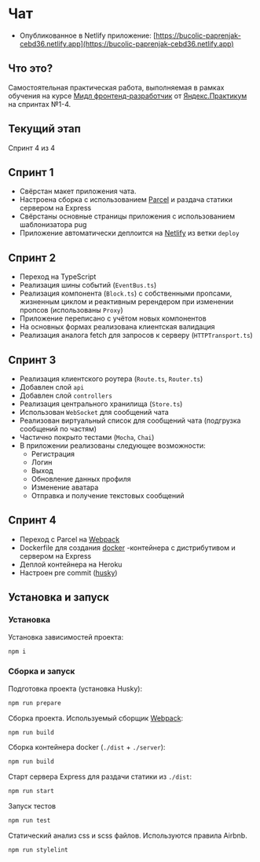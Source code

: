 # Чат

- Опубликованное в Netlify приложение: [https://bucolic-paprenjak-cebd36.netlify.app](https://bucolic-paprenjak-cebd36.netlify.app)

## Что это?

Cамостоятельная практическая работа, выполняемая в рамках обучения на курсе [Мидл фронтенд-разработчик](https://praktikum.yandex.ru/middle-frontend/) от [Яндекс.Практикум](https://praktikum.yandex.ru) на спринтах №1-4.

## Текущий этап

Спринт 4 из 4

## Спринт 1

- Свёрстан макет приложения чата.
- Настроена сборка с использованием [Parcel](https://parceljs.org/) и раздача статики сервером на Express
- Свёрстаны основные страницы приложения с использованием шаблонизатора pug
- Приложение автоматически деплоится на [Netlify](https://www.netlify.com/) из ветки `deploy`

## Спринт 2

- Переход на TypeScript
- Реализация шины событий (`EventBus.ts`)
- Реализация компонента (`Block.ts`) с собственными пропсами, жизненным циклом и реактивным ререндером при изменении пропсов (использованы `Proxy`)
- Приложение переписано с учётом новых компонентов
- На основных формах реализована клиентская валидация
- Реализация аналога fetch для запросов к серверу (`HTTPTransport.ts`)

## Спринт 3

- Реализация клиентского роутера (`Route.ts`, `Router.ts`)
- Добавлен слой `api`
- Добавлен слой `controllers`
- Реализация центрального хранилища (`Store.ts`)
- Использован `WebSocket` для сообщений чата
- Реализован виртуальный список для сообщений чата (подгрузка сообщений по частям)
- Частично покрыто тестами (`Mocha`, `Chai`)
- В приложении реализованы следующее возможности:
  - Регистрация
  - Логин
  - Выход
  - Обновление данных профиля
  - Изменение аватара
  - Отправка и получение текстовых сообщений

## Спринт 4

- Переход с Parcel на [Webpack](https://webpack.js.org/)
- Dockerfile для создания [docker](https://www.docker.com/) -контейнера с дистрибутивом и сервером на Express
- Деплой контейнера на Heroku
- Настроен pre commit ([husky](https://typicode.github.io/husky/#/))

## Установка и запуск

### Установка

Установка зависимостей проекта:

```bash
npm i
```

### Сборка и запуск

Подготовка проекта (установка Husky):

```bash
npm run prepare
```

Сборка проекта. Используемый сборщик [Webpack](https://webpack.js.org/):

```bash
npm run build
```

Сборка контейнера docker (`./dist` + `./server`):

```bash
npm run build
```

Старт сервера Express для раздачи статики из `./dist`:

```bash
npm run start
```

Запуск тестов

```bash
npm run test
```

Статический анализ css и scss файлов. Используются правила Airbnb.

```bash
npm run stylelint
```
